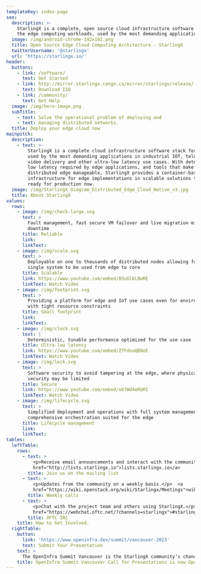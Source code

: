 ```yaml
---
templateKey: index-page
seo:
  description: >-
    StarlingX is a complete, open source cloud infrastructure software stack for
    the edge computing workloads, used by the most demanding applications.
  image: /img/android-chrome-192x192.png
  title: Open Source Edge Cloud Computing Architecture - StarlingX
  twitterUsername: '@starlingx'
  url: 'https://starlingx.io/'
header:
  buttons:
    - link: /software/
      text: Get Started
    - link: http://mirror.starlingx.cengn.ca/mirror/starlingx/release/
      text: Download ISO
    - link: /community/
      text: Get Help
  image: /img/hero-image.png
  subTitle:
    - text: Solve the operational problem of deploying and
    - text: managing distributed networks.
  title: Deploy your edge cloud now
mainpitch:
  description:
    - text: >-
        StarlingX is a complete cloud infrastructure software stack for the edge
        used by the most demanding applications in industrial IOT, telecom,
        video delivery and other ultra-low latency use cases. With deterministic
        low latency required by edge applications, and tools that make
        distributed edge manageable, StarlingX provides a container-based
        infrastructure for edge implementations in scalable solutions that is
        ready for production now.
  image: /img/StarlingX_Diagram_Distributed_Edge_Cloud_Native_v3.jpg
  title: About StarlingX
values:
  rows:
    - image: /img/check-large.svg
      text: >
        Fault management, fast secure VM failover and live migration minimizes
        downtime
      title: Reliable
      link: 
      linkText:
    - image: /img/scale.svg
      text: >
        Deployable on one to thousands of distributed nodes allowing for a
        single system to be used from edge to core
      title: Scalable
      link: https://www.youtube.com/embed/B3uGlKLNoRE
      linkText: Watch Video
    - image: /img/footprint.svg
      text: >
        Providing a platform for edge and IoT use cases even for environments
        with tight resource constraints
      title: Small footprint
      link: 
      linkText: 
    - image: /img/clock.svg
      text: |
        Deterministic, tunable performance optimized for the use case
      title: Ultra-low latency
      link: https://www.youtube.com/embed/ZfFdnaQB8eE
      linkText: Watch Video
    - image: /img/lock.svg
      text: >
        Software security to avoid tampering at the edge, where physical
        security may be limited
      title: Secure
      link: https://www.youtube.com/embed/o6fWd4eRbRI
      linkText: Watch Video
    - image: /img/lifecycle.svg
      text: >
        Simplified deployment and operations with full system management through
        comprehensive orchestration suited for the edge
      title: Lifecycle management
      link: 
      linkText: 
tables:
  leftTable:
    rows:
      - text: >
          <p>Receive email announcements and interact with the community.</p> <a
          href="http://lists.starlingx.io">lists.starlingx.io</a>
        title: Join us on the mailing list
      - text: >
          <p>Updates from the community on a weekly basis.</p>  <a
          href="https://wiki.openstack.org/wiki/Starlingx/Meetings">wiki.openstack.org/wiki/StarlingX/Meetings</a>
        title: Weekly calls
      - text: >
          <p>Chat with the project team and others using StarlingX.</p> <a
          href="https://webchat.oftc.net/?channels=starlingx">#starlingx</a>
        title: OFTC IRC
    title: How to Get Involved.
  rightTable:
    button:
      link: 'https://www.openinfra.dev/summit/vancouver-2023'
      text: Submit Your Presentation
    text: >
      The OpenInfra Summit Vancouver is the StarlingX community’s chance to highlight the open source innovation around edge computing, ORAN, and 5G. Submit your presentation by January 10, 2023!
    title: OpenInfra Summit Vancouver Call for Presentations is now Open!
---
```


